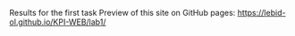 Results for the first task
Preview of this site on GitHub pages: https://lebid-ol.github.io/KPI-WEB/lab1/
